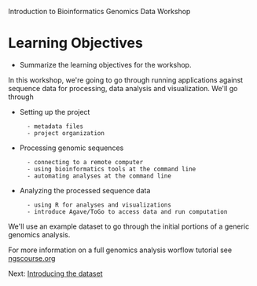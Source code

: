 Introduction to Bioinformatics Genomics Data Workshop

# Learning Objectives
* Summarize the learning objectives for the workshop.

In this workshop, we're going to go through running applications against sequence data for processing, data analysis and visualization.  We'll go through

- Setting up the project

        - metadata files
        - project organization

- Processing genomic sequences

        - connecting to a remote computer
        - using bioinformatics tools at the command line
        - automating analyses at the command line

- Analyzing the processed sequence data

        - using R for analyses and visualizations
        - introduce Agave/ToGo to access data and run computation

We'll use an example dataset to go through the initial portions of a generic genomics analysis.

For more information on a full genomics analysis worflow tutorial see [ngscourse.org](http://www.ngscourse.org/)

Next: [Introducing the dataset](dataset/01-intro-to-dataset.html)
